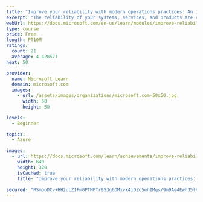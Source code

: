 ```yaml
---
title: "Improve your reliability with modern operations practices: An introduction"
excerpt: "The reliability of your systems, services, and products are crucial to your success and the success of your organization. Learn how to approach those challenges."
webUrl: https://docs.microsoft.com/en-us/learn/modules/improve-reliability-introduction/
type: course
price: Free
length: PT10M
ratings:
  count: 21
  average: 4.428571
heat: 50

provider:
  name: Microsoft Learn
  domain: microsoft.com
  images:
    - url: /assets/images/organizations/microsoft.com-50x50.jpg
      width: 50
      height: 50

levels:
  - Beginner

topics:
  - Azure

images:
  - url: https://docs.microsoft.com/learn/achievements/improve-reliability-introduction-social.png
    width: 640
    height: 320
    isCached: true
    title: "Improve your reliability with modern operations practices: An introduction"

secured: "RSmooDCv+HH2uLZIFmGPTMPTr9S3g6OMxvk4iDZc5ehIMgs/9m9Ae4EwhJ5lK9aBSYV2rlAg/YAZHErJ3NIww2mY/OVta3B6uzv4IFNDjIOgH0JT6xUkm0DoWu8v636zEoARO0tl/JMQ7uGh7GfWjAO3dPAMuOkIUaLtphrB3iVDO/NL9kQvpcRqmIOy8S/LgLLGCYN24h4yzvhDNWQ9YU27QBziv4+0I7SzIm7CahPDwbdSvP8dMRGbp3R+NfoeLrxBTy6AuupN/XndVL8uVHZDuCCDGSyipDjit4tW6uZiLM6Jxeb4RNvQTwZbWipLlP9M3A3fCXeFjLmvvWcOPISM/ef4sRLdVrRvC0zCuKMprEVsCC/GSPRwADqUjWXY/Cq5lrfB+xXENwLH+nsI1g==;TgkNAbIO7iBf3dbc/Yi9og=="
---
```


